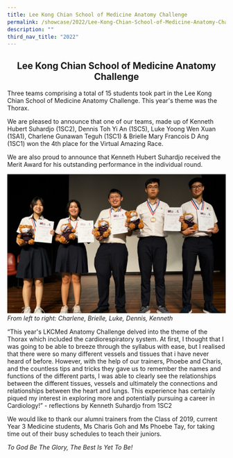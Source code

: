 ```yaml
---
title: Lee Kong Chian School of Medicine Anatomy Challenge
permalink: /showcase/2022/Lee-Kong-Chian-School-of-Medicine-Anatomy-Challenge/
description: ""
third_nav_title: "2022"
---
```

## <center> Lee Kong Chian School of Medicine Anatomy Challenge </center>

Three teams comprising a total of 15 students took part in the Lee Kong Chian School of Medicine Anatomy Challenge. This year's theme was the Thorax.

  

We are pleased to announce that one of our teams, made up of Kenneth Hubert Suhardjo (1SC2), Dennis Toh Yi An (1SC5), Luke Yoong Wen Xuan (1SA1), Charlene Gunawan Teguh (1SC1) & Brielle Mary Francois D Ang (1SC1) won the 4th place for the Virtual Amazing Race.

  

We are also proud to announce that Kenneth Hubert Suhardjo received the Merit Award for his outstanding performance in the individual round.

![](/images/Charlene%20Brielle%20Luke%20Dennis%20Kenneth%203.jpeg)
_From left to right: Charlene, Brielle, Luke, Dennis, Kenneth_

“This year's LKCMed Anatomy Challenge delved into the theme of the Thorax which included the cardiorespiratory system. At first, I thought that I was going to be able to breeze through the syllabus with ease, but I realised that there were so many different vessels and tissues that i have never heard of before. However, with the help of our trainers, Phoebe and Charis, and the countless tips and tricks they gave us to remember the names and functions of the different parts, I was able to clearly see the relationships between the different tissues, vessels and ultimately the connections and relationships between the heart and lungs. This experience has certainly piqued my interest in exploring more and potentially pursuing a career in Cardiology!”
\- reflections by Kenneth Suhardjo from 1SC2

  

We would like to thank our alumni trainers from the Class of 2019, current Year 3 Medicine students, Ms Charis Goh and Ms Phoebe Tay, for taking time out of their busy schedules to teach their juniors.

  

_To God Be The Glory, The Best Is Yet To Be!_